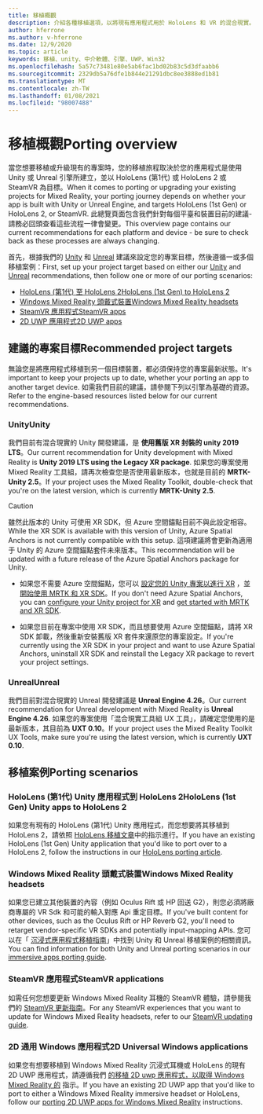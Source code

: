 ```yaml
---
title: 移植概觀
description: 介紹各種移植選項，以將現有應用程式用於 HoloLens 和 VR 的混合現實。
author: hferrone
ms.author: v-hferrone
ms.date: 12/9/2020
ms.topic: article
keywords: 移植、unity、中介軟體、引擎、UWP、Win32
ms.openlocfilehash: 5a57c73481e80e5ab6fac1bd02b83c5d3dfaabb6
ms.sourcegitcommit: 2329db5a76dfe1b844e21291dbc8ee3888ed1b81
ms.translationtype: MT
ms.contentlocale: zh-TW
ms.lasthandoff: 01/08/2021
ms.locfileid: "98007488"
---
```

# <a name="porting-overview"></a><span data-ttu-id="d56e6-104">移植概觀</span><span class="sxs-lookup"><span data-stu-id="d56e6-104">Porting overview</span></span>

<span data-ttu-id="d56e6-105">當您想要移植或升級現有的專案時，您的移植旅程取決於您的應用程式是使用 Unity 或 Unreal 引擎所建立，並以 HoloLens (第1代) 或 HoloLens 2 或 SteamVR 為目標。</span><span class="sxs-lookup"><span data-stu-id="d56e6-105">When it comes to porting or upgrading your existing projects for Mixed Reality, your porting journey depends on whether your app is built with Unity or Unreal Engine, and targets HoloLens (1st Gen) or HoloLens 2, or SteamVR.</span></span> <span data-ttu-id="d56e6-106">此總覽頁面包含我們針對每個平臺和裝置目前的建議-請務必回頭查看這些流程一律會變更。</span><span class="sxs-lookup"><span data-stu-id="d56e6-106">This overview page contains our current recommendations for each platform and device - be sure to check back as these processes are always changing.</span></span>

<span data-ttu-id="d56e6-107">首先，根據我們的 [Unity](#unity) 和 [Unreal](#unreal) 建議來設定您的專案目標，然後遵循一或多個移植案例：</span><span class="sxs-lookup"><span data-stu-id="d56e6-107">First, set up your project target based on either our [Unity](#unity) and [Unreal](#unreal) recommendations, then follow one or more of our porting scenarios:</span></span>

- [<span data-ttu-id="d56e6-108">HoloLens (第1代) 至 HoloLens 2</span><span class="sxs-lookup"><span data-stu-id="d56e6-108">HoloLens (1st Gen) to HoloLens 2</span></span>](#hololens-1st-gen-unity-apps-to-hololens-2)
- [<span data-ttu-id="d56e6-109">Windows Mixed Reality 頭戴式裝置</span><span class="sxs-lookup"><span data-stu-id="d56e6-109">Windows Mixed Reality headsets</span></span>](#windows-mixed-reality-headsets)
- [<span data-ttu-id="d56e6-110">SteamVR 應用程式</span><span class="sxs-lookup"><span data-stu-id="d56e6-110">SteamVR apps</span></span>](#steamvr-applications)
- [<span data-ttu-id="d56e6-111">2D UWP 應用程式</span><span class="sxs-lookup"><span data-stu-id="d56e6-111">2D UWP apps</span></span>](#2d-universal-windows-applications)

## <a name="recommended-project-targets"></a><span data-ttu-id="d56e6-112">建議的專案目標</span><span class="sxs-lookup"><span data-stu-id="d56e6-112">Recommended project targets</span></span>

<span data-ttu-id="d56e6-113">無論您是將應用程式移植到另一個目標裝置，都必須保持您的專案最新狀態。</span><span class="sxs-lookup"><span data-stu-id="d56e6-113">It's important to keep your projects up to date, whether your porting an app to another target device.</span></span> <span data-ttu-id="d56e6-114">如需我們目前的建議，請參閱下列以引擎為基礎的資源。</span><span class="sxs-lookup"><span data-stu-id="d56e6-114">Refer to the engine-based resources listed below for our current recommendations.</span></span>

### <a name="unity"></a><span data-ttu-id="d56e6-115">Unity</span><span class="sxs-lookup"><span data-stu-id="d56e6-115">Unity</span></span>

<span data-ttu-id="d56e6-116">我們目前有混合現實的 Unity 開發建議，是 **使用舊版 XR 封裝的 unity 2019 LTS**。</span><span class="sxs-lookup"><span data-stu-id="d56e6-116">Our current recommendation for Unity development with Mixed Reality is **Unity 2019 LTS using the Legacy XR package**.</span></span> <span data-ttu-id="d56e6-117">如果您的專案使用 Mixed Reality 工具組，請再次檢查您是否使用最新版本，也就是目前的 **MRTK-Unity 2.5**。</span><span class="sxs-lookup"><span data-stu-id="d56e6-117">If your project uses the Mixed Reality Toolkit, double-check that you're on the latest version, which is currently **MRTK-Unity 2.5**.</span></span>

> [!CAUTION]
> <span data-ttu-id="d56e6-118">雖然此版本的 Unity 可使用 XR SDK，但 Azure 空間錨點目前不與此設定相容。</span><span class="sxs-lookup"><span data-stu-id="d56e6-118">While the XR SDK is available with this version of Unity, Azure Spatial Anchors is not currently compatible with this setup.</span></span> <span data-ttu-id="d56e6-119">這項建議將會更新為適用于 Unity 的 Azure 空間錨點套件未來版本。</span><span class="sxs-lookup"><span data-stu-id="d56e6-119">This recommendation will be updated with a future release of the Azure Spatial Anchors package for Unity.</span></span> 
> 
> * <span data-ttu-id="d56e6-120">如果您不需要 Azure 空間錨點，您可以 [設定您的 Unity 專案以進行 XR](https://docs.unity3d.com/Manual/configuring-project-for-xr.html) ，並 [開始使用 MRTK 和 XR SDK](https://microsoft.github.io/MixedRealityToolkit-Unity/Documentation/GettingStartedWithMRTKAndXRSDK.html)。</span><span class="sxs-lookup"><span data-stu-id="d56e6-120">If you don't need Azure Spatial Anchors, you can [configure your Unity project for XR](https://docs.unity3d.com/Manual/configuring-project-for-xr.html) and [get started with MRTK and XR SDK](https://microsoft.github.io/MixedRealityToolkit-Unity/Documentation/GettingStartedWithMRTKAndXRSDK.html).</span></span>
> 
> * <span data-ttu-id="d56e6-121">如果您目前在專案中使用 XR SDK，而且想要使用 Azure 空間錨點，請將 XR SDK 卸載，然後重新安裝舊版 XR 套件來還原您的專案設定。</span><span class="sxs-lookup"><span data-stu-id="d56e6-121">If you're currently using the XR SDK in your project and want to use Azure Spatial Anchors, uninstall XR SDK and reinstall the Legacy XR package to revert your project settings.</span></span>


### <a name="unreal"></a><span data-ttu-id="d56e6-122">Unreal</span><span class="sxs-lookup"><span data-stu-id="d56e6-122">Unreal</span></span> 

<span data-ttu-id="d56e6-123">我們目前對混合現實的 Unreal 開發建議是 **Unreal Engine 4.26**。</span><span class="sxs-lookup"><span data-stu-id="d56e6-123">Our current recommendation for Unreal development with Mixed Reality is **Unreal Engine 4.26**.</span></span> <span data-ttu-id="d56e6-124">如果您的專案使用「混合現實工具組 UX 工具」，請確定您使用的是最新版本，其目前為 **UXT 0.10**。</span><span class="sxs-lookup"><span data-stu-id="d56e6-124">If your project uses the Mixed Reality Toolkit UX Tools, make sure you're using the latest version, which is currently **UXT 0.10**.</span></span>

## <a name="porting-scenarios"></a><span data-ttu-id="d56e6-125">移植案例</span><span class="sxs-lookup"><span data-stu-id="d56e6-125">Porting scenarios</span></span>

### <a name="hololens-1st-gen-unity-apps-to-hololens-2"></a><span data-ttu-id="d56e6-126">HoloLens (第1代) Unity 應用程式到 HoloLens 2</span><span class="sxs-lookup"><span data-stu-id="d56e6-126">HoloLens (1st Gen) Unity apps to HoloLens 2</span></span>

<span data-ttu-id="d56e6-127">如果您有現有的 HoloLens (第1代) Unity 應用程式，而您想要將其移植到 HoloLens 2，請依照 [HoloLens 移植文章](../unity/mrtk-porting-guide.md)中的指示進行。</span><span class="sxs-lookup"><span data-stu-id="d56e6-127">If you have an existing HoloLens (1st Gen) Unity application that you'd like to port over to a HoloLens 2, follow the instructions in our [HoloLens porting article](../unity/mrtk-porting-guide.md).</span></span>

### <a name="windows-mixed-reality-headsets"></a><span data-ttu-id="d56e6-128">Windows Mixed Reality 頭戴式裝置</span><span class="sxs-lookup"><span data-stu-id="d56e6-128">Windows Mixed Reality headsets</span></span>

<span data-ttu-id="d56e6-129">如果您已建立其他裝置的內容（例如 Oculus Rift 或 HP 回送 G2），則您必須將廠商專屬的 VR Sdk 和可能的輸入對應 Api 重定目標。</span><span class="sxs-lookup"><span data-stu-id="d56e6-129">If you've built content for other devices, such as the Oculus Rift or HP Reverb G2, you'll need to retarget vendor-specific VR SDKs and potentially input-mapping APIs.</span></span> <span data-ttu-id="d56e6-130">您可以在「 [沉浸式應用程式移植指南](porting-guides.md)」中找到 Unity 和 Unreal 移植案例的相關資訊。</span><span class="sxs-lookup"><span data-stu-id="d56e6-130">You can find information for both Unity and Unreal porting scenarios in our [immersive apps porting guide](porting-guides.md).</span></span>

### <a name="steamvr-applications"></a><span data-ttu-id="d56e6-131">SteamVR 應用程式</span><span class="sxs-lookup"><span data-stu-id="d56e6-131">SteamVR applications</span></span>

<span data-ttu-id="d56e6-132">如需任何您想要更新 Windows Mixed Reality 耳機的 SteamVR 體驗，請參閱我們的 [SteamVR 更新指南](updating-your-steamvr-application-for-windows-mixed-reality.md)。</span><span class="sxs-lookup"><span data-stu-id="d56e6-132">For any SteamVR experiences that you want to update for Windows Mixed Reality headsets, refer to our [SteamVR updating guide](updating-your-steamvr-application-for-windows-mixed-reality.md).</span></span>

### <a name="2d-universal-windows-applications"></a><span data-ttu-id="d56e6-133">2D 通用 Windows 應用程式</span><span class="sxs-lookup"><span data-stu-id="d56e6-133">2D Universal Windows applications</span></span>

<span data-ttu-id="d56e6-134">如果您有想要移植到 Windows Mixed Reality 沉浸式耳機或 HoloLens 的現有 2D UWP 應用程式，請遵循我們 [的移植 2D uwp 應用程式，以取得 Windows Mixed Reality 的](building-2d-apps.md) 指示。</span><span class="sxs-lookup"><span data-stu-id="d56e6-134">If you have an existing 2D UWP app that you'd like to port to either a Windows Mixed Reality immersive headset or HoloLens, follow our [porting 2D UWP apps for Windows Mixed Reality](building-2d-apps.md) instructions.</span></span>


